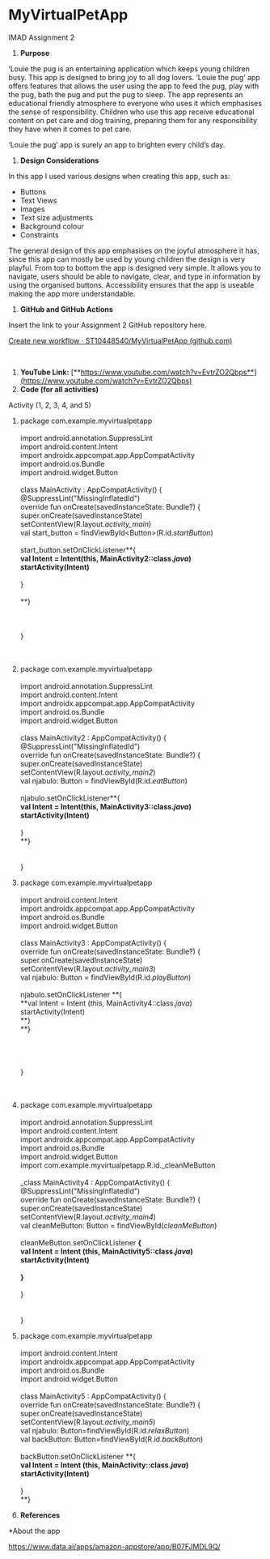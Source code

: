 # MyVirtualPetApp
IMAD Assignment 2
1. **Purpose**

‘Louie the pug is an entertaining application which keeps young children busy. This app is designed to bring joy to all dog lovers. ‘Louie the pug’ app offers features that allows the user using the app to feed the pug, play with the pug, bath the pug and put the pug to sleep. The app represents an educational friendly atmosphere to everyone who uses it which emphasises the sense of responsibility. Children who use this app receive educational content on pet care and dog training, preparing them for any responsibility they have when it comes to pet care.

‘Louie the pug’ app is surely an app to brighten every child’s day.

1. **Design Considerations**

In this app I used various designs when creating this app, such as:

- Buttons
- Text Views
- Images
- Text size adjustments
- Background colour
- Constraints

The general design of this app emphasises on the joyful atmosphere it has, since this app can mostly be used by young children the design is very playful. From top to bottom the app is designed very simple. It allows you to navigate, users should be able to navigate, clear, and type in information by using the organised buttons. Accessibility ensures that the app is useable making the app more understandable.

1. **GitHub and GitHub Actions**

Insert the link to your Assignment 2 GitHub repository here.

[Create new workflow · ST10448540/MyVirtualPetApp (github.com)](https://github.com/ST10448540/MyVirtualPetApp/actions/new)

&nbsp;

1. **YouTube Link:** [**https://www.youtube.com/watch?v=EvtrZO2Qbps**](https://www.youtube.com/watch?v=EvtrZO2Qbps)
2. **Code (for all activities)**

Activity (1, 2, 3, 4, and 5)

1. package com.example.myvirtualpetapp  
    <br/>import android.annotation.SuppressLint  
    import android.content.Intent  
    import androidx.appcompat.app.AppCompatActivity  
    import android.os.Bundle  
    import android.widget.Button  
    <br/>class MainActivity : AppCompatActivity() {  
    @SuppressLint("MissingInflatedId")  
    override fun onCreate(savedInstanceState: Bundle?) {  
    super.onCreate(savedInstanceState)  
    setContentView(R.layout._activity_main_)  
    val start_button = findViewById&lt;Button&gt;(R.id._startButton_)  
    <br/>start_button.setOnClickListener**{  
    **val Intent = Intent(this, MainActivity2::class._java_)  
    startActivity(Intent)  
    <br/>**}  
    <br/>**}  
    <br/><br/><br/>}  
    <br/><br/>
2. package com.example.myvirtualpetapp  
    <br/>import android.annotation.SuppressLint  
    import android.content.Intent  
    import androidx.appcompat.app.AppCompatActivity  
    import android.os.Bundle  
    import android.widget.Button  
    <br/>class MainActivity2 : AppCompatActivity() {  
    @SuppressLint("MissingInflatedId")  
    override fun onCreate(savedInstanceState: Bundle?) {  
    super.onCreate(savedInstanceState)  
    setContentView(R.layout._activity_main2_)  
    val njabulo: Button = findViewById(R.id._eatButton_)  
    <br/>njabulo.setOnClickListener**{  
    **val Intent = Intent(this, MainActivity3::class._java_)  
    startActivity(Intent)  
    <br/>**}  
    **}  
    <br/><br/>}  

3. package com.example.myvirtualpetapp  
    <br/>import android.content.Intent  
    import androidx.appcompat.app.AppCompatActivity  
    import android.os.Bundle  
    import android.widget.Button  
    <br/>class MainActivity3 : AppCompatActivity() {  
    override fun onCreate(savedInstanceState: Bundle?) {  
    super.onCreate(savedInstanceState)  
    setContentView(R.layout._activity_main3_)  
    val njabulo: Button = findViewById(R.id._playButton_)  
    <br/>njabulo.setOnClickListener **{  
    **val Intent = Intent (this, MainActivity4::class._java_)  
    startActivity(Intent)  
    **}  
    **}  
    <br/><br/><br/><br/>}  
    <br/><br/>
4. package com.example.myvirtualpetapp  
    <br/>import android.annotation.SuppressLint  
    import android.content.Intent  
    import androidx.appcompat.app.AppCompatActivity  
    import android.os.Bundle  
    import android.widget.Button  
    import com.example.myvirtualpetapp.R.id._cleanMeButton  
    <br/>_class MainActivity4 : AppCompatActivity() {  
    @SuppressLint("MissingInflatedId")  
    override fun onCreate(savedInstanceState: Bundle?) {  
    super.onCreate(savedInstanceState)  
    setContentView(R.layout._activity_main4_)  
    val cleanMeButton: Button = findViewById(_cleanMeButton_)  
    <br/>cleanMeButton.setOnClickListener **{  
    **val Intent = Intent (this, MainActivity5::class._java_)  
    startActivity(Intent)  
    <br/>**}  
    <br/>**}  
    <br/><br/>}
5. package com.example.myvirtualpetapp  
    <br/>import android.content.Intent  
    import androidx.appcompat.app.AppCompatActivity  
    import android.os.Bundle  
    import android.widget.Button  
    <br/>class MainActivity5 : AppCompatActivity() {  
    override fun onCreate(savedInstanceState: Bundle?) {  
    super.onCreate(savedInstanceState)  
    setContentView(R.layout._activity_main5_)  
    val njabulo: Button=findViewById(R.id._relaxButton_)  
    val backButton: Button=findViewById(R.id._backButton_)  
    <br/>backButton.setOnClickListener **{  
    **val Intent = Intent (this, MainActivity::class._java_)  
    startActivity(Intent)  
    <br/>**}  
    **}  

6. **References**

\*About the app

<https://www.data.ai/apps/amazon-appstore/app/B07FJMDL9Q/>

&nbsp;
